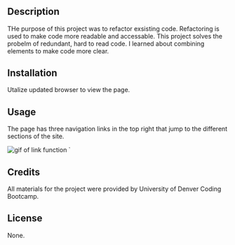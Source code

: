 # <Homework-1>

## Description

THe purpose of this project was to refactor exsisting code. Refactoring is used to make code more readable and accessable. This project solves the probelm of redundant, hard to read code. I learned about combining elements to make code more clear.

## Installation

Utalize updated browser to view the page.

## Usage

The page has three navigation links in the top right that jump to the different sections of the site.

![gif of link function](./assets/images/Horiseon.gif) `

## Credits

All materials for the project were provided by University of Denver Coding Bootcamp.

## License

None.
